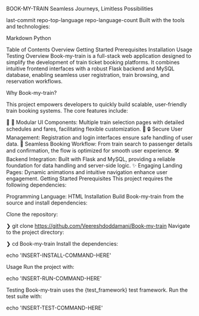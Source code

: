 BOOK-MY-TRAIN
Seamless Journeys, Limitless Possibilities

last-commit repo-top-language repo-language-count
Built with the tools and technologies:

Markdown Python

Table of Contents
Overview
Getting Started
Prerequisites
Installation
Usage
Testing
Overview
Book-my-train is a full-stack web application designed to simplify the development of train ticket booking platforms. It combines intuitive frontend interfaces with a robust Flask backend and MySQL database, enabling seamless user registration, train browsing, and reservation workflows.

Why Book-my-train?

This project empowers developers to quickly build scalable, user-friendly train booking systems. The core features include:

🧩 🌟 Modular UI Components: Multiple train selection pages with detailed schedules and fares, facilitating flexible customization.
🎯 🔒 Secure User Management: Registration and login interfaces ensure safe handling of user data.
🚀 Seamless Booking Workflow: From train search to passenger details and confirmation, the flow is optimized for smooth user experience.
🛠️ Backend Integration: Built with Flask and MySQL, providing a reliable foundation for data handling and server-side logic.
✨ Engaging Landing Pages: Dynamic animations and intuitive navigation enhance user engagement.
Getting Started
Prerequisites
This project requires the following dependencies:

Programming Language: HTML
Installation
Build Book-my-train from the source and install dependencies:

Clone the repository:

❯ git clone https://github.com/Veereshdoddamani/Book-my-train
Navigate to the project directory:

❯ cd Book-my-train
Install the dependencies:

echo 'INSERT-INSTALL-COMMAND-HERE'

Usage
Run the project with:

echo 'INSERT-RUN-COMMAND-HERE'

Testing
Book-my-train uses the {test_framework} test framework. Run the test suite with:

echo 'INSERT-TEST-COMMAND-HERE'

